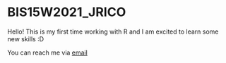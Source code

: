 # BIS15W2021_JRICO

Hello! This is my first time working with R and I am excited to learn some new skills :D

You can reach me via <a href="mailto:jnrico@ucdavis.edu">email</a>
